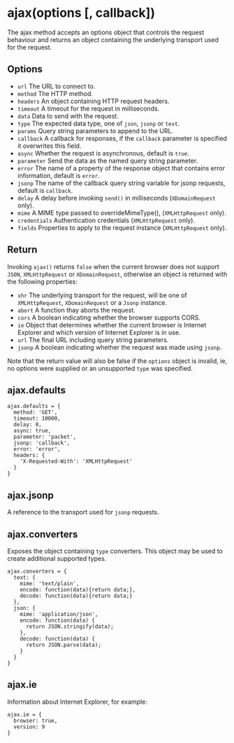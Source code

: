 # ajax(options [, callback])

The ajax method accepts an options object that controls the request behaviour and returns an object containing the underlying transport used for the request.

## Options

* `url` The URL to connect to.
* `method` The HTTP method.
* `headers` An object containing HTTP request headers.
* `timeout` A timeout for the request in milliseconds.
* `data` Data to send with the request.
* `type` The expected data type, one of `json`, `jsonp` or `text`.
* `params` Query string parameters to append to the URL.
* `callback` A callback for responses, if the `callback` parameter is specified it overwrites this field.
* `async` Whether the request is asynchronous, default is `true`.
* `parameter` Send the data as the named query string parameter.
* `error` The name of a property of the response object that contains error information, default is `error`.
* `jsonp` The name of the callback query string variable for jsonp requests, default is `callback`.
* `delay` A delay before invoking `send()` in milliseconds (`XDomainRequest` only).
* `mime` A MIME type passed to overrideMimeType(), (`XMLHttpRequest` only).
* `credentials` Authentication credentials (`XMLHttpRequest` only).
* `fields` Properties to apply to the request instance (`XMLHttpRequest` only).

## Return

Invoking `ajax()` returns `false` when the current browser does not support
`JSON`, `XMLHttpRequest` or `XDomainRequest`, otherwise an object is returned
with the following properties:

* `xhr` The underlying transport for the request, will be one of `XMLHttpRequest`, `XDomainRequest` or a `Jsonp` instance.
* `abort` A function thay aborts the request. 
* `cors` A boolean indicating whether the browser supports CORS.
* `ie` Object that determines whether the current browser is Internet Explorer and which version of Internet Explorer is in use.
* `url` The final URL including query string parameters.
* `jsonp` A boolean indicating whether the request was made using `jsonp`.

Note that the return value will also be false if the `options` object is invalid, ie, no options were supplied or an unsupported `type` was specified.

## ajax.defaults

```
ajax.defaults = {
  method: 'GET',
  timeout: 10000,
  delay: 0,
  async: true,
  parameter: 'packet',
  jsonp: 'callback',
  error: 'error',
  headers: {
    'X-Requested-With': 'XMLHttpRequest'
  }
}
```

## ajax.jsonp

A reference to the transport used for `jsonp` requests.

## ajax.converters

Exposes the object containing `type` converters. This object may be used to create additional supported types.

```
ajax.converters = {
  text: {
    mime: 'text/plain',
    encode: function(data){return data;},
    decode: function(data){return data;}
  },
  json: {
    mime: 'application/json',
    encode: function(data) {
      return JSON.stringify(data);
    },
    decode: function(data) {
      return JSON.parse(data);
    }
  }
}
```

## ajax.ie

Information about Internet Explorer, for example:

```
ajax.ie = {
  browser: true,
  version: 9
}
```
